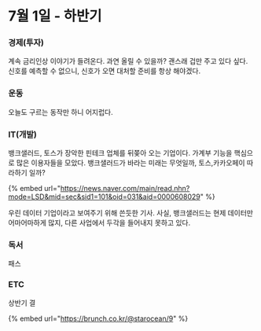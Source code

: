 # 7월 1일 - 하반기

### 경제\(투자\)

계속 금리인상 이야기가 들려온다. 과연 올릴 수 있을까? 괜스래 겁만 주고 있다 싶다. 신호를 예측할 수 없으니, 신호가 오면 대처할 준비를 항상 해야겠다.

### 운동

오늘도 구르는 동작만 하니 어지럽다.

### IT\(개발\)

뱅크샐러드, 토스가 장악한 핀테크 업체를 뒤쫒아 오는 기업이다. 가계부 기능을 핵심으로 많은 이용자들을 모았다. 뱅크샐러드가 바라는 미래는 무엇일까, 토스,카카오페이 따라하기 일까?

{% embed url="https://news.naver.com/main/read.nhn?mode=LSD&mid=sec&sid1=101&oid=031&aid=0000608029" %}

우린 데이터 기업이라고 보여주기 위해 쓴듯한 기사. 사실, 뱅크샐러드는 현제 데이터만 어마어마하게 많지, 다른 사업에서 두각을 들어내지 못하고 있다. 

### 독서

패스  

### ETC

상반기 결

{% embed url="https://brunch.co.kr/@starocean/9" %}



